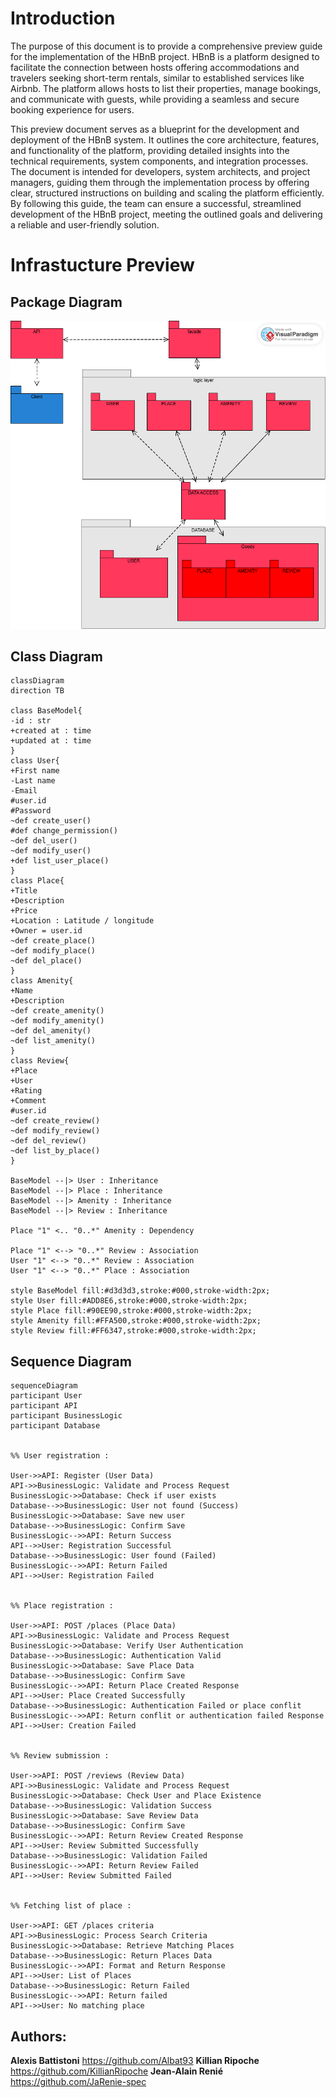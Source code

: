 # Introduction

The purpose of this document is to provide a comprehensive preview guide for the implementation of the HBnB project. HBnB is a platform designed to facilitate the connection between hosts offering accommodations and travelers seeking short-term rentals, similar to established services like Airbnb. The platform allows hosts to list their properties, manage bookings, and communicate with guests, while providing a seamless and secure booking experience for users.

This preview document serves as a blueprint for the development and deployment of the HBnB system. It outlines the core architecture, features, and functionality of the platform, providing detailed insights into the technical requirements, system components, and integration processes. The document is intended for developers, system architects, and project managers, guiding them through the implementation process by offering clear, structured instructions on building and scaling the platform efficiently. By following this guide, the team can ensure a successful, streamlined development of the HBnB project, meeting the outlined goals and delivering a reliable and user-friendly solution.

# Infrastucture Preview

## Package Diagram

![Package Diagram](https://github.com/Albat93/holbertonschool-hbnb/blob/20bf0b2814eb10a6d335c625eecf364cc6d2e691/part-1/package_diagram.png)

## Class Diagram

```mermaid
classDiagram
direction TB

class BaseModel{
-id : str
+created at : time
+updated at : time
}
class User{
+First name
-Last name
-Email
#user.id
#Password
~def create_user()
#def change_permission()
~def del_user()
~def modify_user()
+def list_user_place()
}
class Place{
+Title
+Description
+Price
+Location : Latitude / longitude
+Owner = user.id
~def create_place()
~def modify_place()
~def del_place()
}
class Amenity{
+Name
+Description
~def create_amenity()
~def modify_amenity()
~def del_amenity()
~def list_amenity()
}
class Review{
+Place
+User
+Rating
+Comment
#user.id
~def create_review()
~def modify_review()
~def del_review()
~def list_by_place()
}

BaseModel --|> User : Inheritance
BaseModel --|> Place : Inheritance
BaseModel --|> Amenity : Inheritance
BaseModel --|> Review : Inheritance

Place "1" <.. "0..*" Amenity : Dependency

Place "1" <--> "0..*" Review : Association
User "1" <--> "0..*" Review : Association
User "1" <--> "0..*" Place : Association

style BaseModel fill:#d3d3d3,stroke:#000,stroke-width:2px;
style User fill:#ADD8E6,stroke:#000,stroke-width:2px;
style Place fill:#90EE90,stroke:#000,stroke-width:2px;
style Amenity fill:#FFA500,stroke:#000,stroke-width:2px;
style Review fill:#FF6347,stroke:#000,stroke-width:2px;
```

## Sequence Diagram

```mermaid
sequenceDiagram
participant User
participant API
participant BusinessLogic
participant Database


%% User registration :

User->>API: Register (User Data)
API->>BusinessLogic: Validate and Process Request
BusinessLogic->>Database: Check if user exists
Database-->>BusinessLogic: User not found (Success)
BusinessLogic->>Database: Save new user
Database-->>BusinessLogic: Confirm Save
BusinessLogic-->>API: Return Success
API-->>User: Registration Successful
Database-->>BusinessLogic: User found (Failed)
BusinessLogic-->>API: Return Failed
API-->>User: Registration Failed


%% Place registration :

User->>API: POST /places (Place Data)
API->>BusinessLogic: Validate and Process Request
BusinessLogic->>Database: Verify User Authentication
Database-->>BusinessLogic: Authentication Valid
BusinessLogic->>Database: Save Place Data
Database-->>BusinessLogic: Confirm Save
BusinessLogic-->>API: Return Place Created Response
API-->>User: Place Created Successfully
Database-->>BusinessLogic: Authentication Failed or place conflit
BusinessLogic-->>API: Return conflit or authentication failed Response
API-->>User: Creation Failed


%% Review submission :

User->>API: POST /reviews (Review Data)
API->>BusinessLogic: Validate and Process Request
BusinessLogic->>Database: Check User and Place Existence
Database-->>BusinessLogic: Validation Success
BusinessLogic->>Database: Save Review Data
Database-->>BusinessLogic: Confirm Save
BusinessLogic-->>API: Return Review Created Response
API-->>User: Review Submitted Successfully
Database-->>BusinessLogic: Validation Failed
BusinessLogic-->>API: Return Review Failed
API-->>User: Review Submitted Failed


%% Fetching list of place :

User->>API: GET /places criteria
API->>BusinessLogic: Process Search Criteria
BusinessLogic->>Database: Retrieve Matching Places
Database-->>BusinessLogic: Return Places Data
BusinessLogic-->>API: Format and Return Response
API-->>User: List of Places
Database-->>BusinessLogic: Return Failed
BusinessLogic-->>API: Return failed
API-->>User: No matching place
```
## Authors:

**Alexis Battistoni** https://github.com/Albat93
**Killian Ripoche** https://github.com/KillianRipoche
**Jean-Alain Renié** https://github.com/JaRenie-spec
